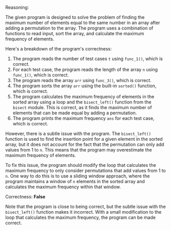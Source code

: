 Reasoning:

The given program is designed to solve the problem of finding the maximum number of elements equal to the same number in an array after adding a permutation to the array. The program uses a combination of functions to read input, sort the array, and calculate the maximum frequency of elements.

Here's a breakdown of the program's correctness:

1. The program reads the number of test cases `t` using `func_1()`, which is correct.
2. For each test case, the program reads the length of the array `n` using `func_1()`, which is correct.
3. The program reads the array `arr` using `func_3()`, which is correct.
4. The program sorts the array `arr` using the built-in `sorted()` function, which is correct.
5. The program calculates the maximum frequency of elements in the sorted array using a loop and the `bisect_left()` function from the `bisect` module. This is correct, as it finds the maximum number of elements that can be made equal by adding a permutation.
6. The program prints the maximum frequency `ans` for each test case, which is correct.

However, there is a subtle issue with the program. The `bisect_left()` function is used to find the insertion point for a given element in the sorted array, but it does not account for the fact that the permutation can only add values from 1 to `n`. This means that the program may overestimate the maximum frequency of elements.

To fix this issue, the program should modify the loop that calculates the maximum frequency to only consider permutations that add values from 1 to `n`. One way to do this is to use a sliding window approach, where the program maintains a window of `n` elements in the sorted array and calculates the maximum frequency within that window.

Correctness: **False**

Note that the program is close to being correct, but the subtle issue with the `bisect_left()` function makes it incorrect. With a small modification to the loop that calculates the maximum frequency, the program can be made correct.